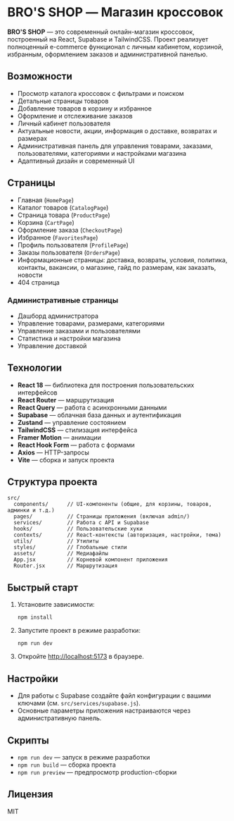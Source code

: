 # BRO'S SHOP — Магазин кроссовок

**BRO'S SHOP** — это современный онлайн-магазин кроссовок, построенный на React, Supabase и TailwindCSS. Проект реализует полноценный e-commerce функционал с личным кабинетом, корзиной, избранным, оформлением заказов и административной панелью.

## Возможности

- Просмотр каталога кроссовок с фильтрами и поиском
- Детальные страницы товаров
- Добавление товаров в корзину и избранное
- Оформление и отслеживание заказов
- Личный кабинет пользователя
- Актуальные новости, акции, информация о доставке, возвратах и размерах
- Административная панель для управления товарами, заказами, пользователями, категориями и настройками магазина
- Адаптивный дизайн и современный UI

## Страницы

- Главная (`HomePage`)
- Каталог товаров (`CatalogPage`)
- Страница товара (`ProductPage`)
- Корзина (`CartPage`)
- Оформление заказа (`CheckoutPage`)
- Избранное (`FavoritesPage`)
- Профиль пользователя (`ProfilePage`)
- Заказы пользователя (`OrdersPage`)
- Информационные страницы: доставка, возвраты, условия, политика, контакты, вакансии, о магазине, гайд по размерам, как заказать, новости
- 404 страница

### Административные страницы

- Дашборд администратора
- Управление товарами, размерами, категориями
- Управление заказами и пользователями
- Статистика и настройки магазина
- Управление доставкой

## Технологии

- **React 18** — библиотека для построения пользовательских интерфейсов
- **React Router** — маршрутизация
- **React Query** — работа с асинхронными данными
- **Supabase** — облачная база данных и аутентификация
- **Zustand** — управление состоянием
- **TailwindCSS** — стилизация интерфейса
- **Framer Motion** — анимации
- **React Hook Form** — работа с формами
- **Axios** — HTTP-запросы
- **Vite** — сборка и запуск проекта

## Структура проекта

```
src/
  components/      // UI-компоненты (общие, для корзины, товаров, админки и т.д.)
  pages/           // Страницы приложения (включая admin/)
  services/        // Работа с API и Supabase
  hooks/           // Пользовательские хуки
  contexts/        // React-контексты (авторизация, настройки, тема)
  utils/           // Утилиты
  styles/          // Глобальные стили
  assets/          // Медиафайлы
  App.jsx          // Корневой компонент приложения
  Router.jsx       // Маршрутизация
```

## Быстрый старт

1. Установите зависимости:

   ```
   npm install
   ```

2. Запустите проект в режиме разработки:

   ```
   npm run dev
   ```

3. Откройте [http://localhost:5173](http://localhost:5173) в браузере.

## Настройки

- Для работы с Supabase создайте файл конфигурации с вашими ключами (см. `src/services/supabase.js`).
- Основные параметры приложения настраиваются через административную панель.

## Скрипты

- `npm run dev` — запуск в режиме разработки
- `npm run build` — сборка проекта
- `npm run preview` — предпросмотр production-сборки

## Лицензия

MIT
